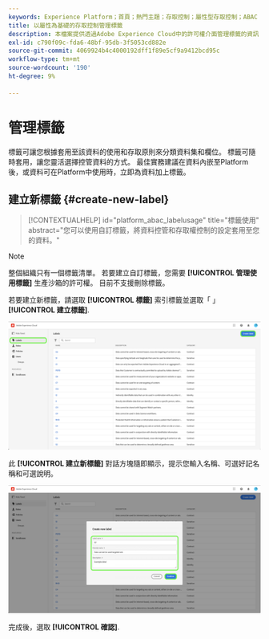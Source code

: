 ```yaml
---
keywords: Experience Platform；首頁；熱門主題；存取控制；屬性型存取控制；ABAC
title: 以屬性為基礎的存取控制管理標籤
description: 本檔案提供透過Adobe Experience Cloud中的許可權介面管理標籤的資訊
exl-id: c790f09c-fda6-48bf-95db-3f5053cd882e
source-git-commit: 4069924b4c4000192dff1f89e5cf9a9412bcd95c
workflow-type: tm+mt
source-wordcount: '190'
ht-degree: 9%

---
```


# 管理標籤

標籤可讓您根據套用至該資料的使用和存取原則來分類資料集和欄位。 標籤可隨時套用，讓您靈活選擇控管資料的方式。 最佳實務建議在資料內嵌至Platform後，或資料可在Platform中使用時，立即為資料加上標籤。

## 建立新標籤 {#create-new-label}

>[!CONTEXTUALHELP]
>id="platform_abac_labelusage"
>title="標籤使用"
>abstract="您可以使用自訂標籤，將資料控管和存取權控制的設定套用至您的資料。"

>[!NOTE]
>
>整個組織只有一個標籤清單。 若要建立自訂標籤，您需要 **[!UICONTROL 管理使用標籤]** 生產沙箱的許可權。 目前不支援刪除標籤。

若要建立新標籤，請選取 **[!UICONTROL 標籤]** 索引標籤並選取「 」 **[!UICONTROL 建立標籤]**.

![flac-new-label](../../images/flac-ui/create-label.png)

此 **[!UICONTROL 建立新標籤]** 對話方塊隨即顯示，提示您輸入名稱、可選好記名稱和可選說明。

![new-label-info](../../images/flac-ui/new-label-info.png)

完成後，選取 **[!UICONTROL 確認]**.
